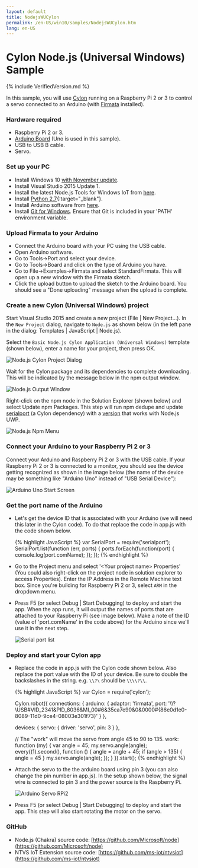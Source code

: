 ```yaml
---
layout: default
title: NodejsWUCylon
permalink: /en-US/win10/samples/NodejsWUCylon.htm
lang: en-US
---
```


# Cylon Node.js (Universal Windows) Sample

{% include VerifiedVersion.md %}

In this sample, you will use [Cylon](https://www.npmjs.com/package/cylon) running on a Raspberry Pi 2 or 3 to control a servo connected to an Arduino (with [Firmata](https://www.npmjs.com/package/firmata) installed).


### Hardware required
* Raspberry Pi 2 or 3.
* [Arduino Board](https://www.arduino.cc/en/main/products) (Uno is used in this sample).
* USB to USB B cable.
* Servo.


### Set up your PC
* Install Windows 10 [with November update](http://windows.microsoft.com/en-us/windows-10/windows-update-faq).
* Install Visual Studio 2015 Update 1.
* Install the latest Node.js Tools for Windows IoT from [here](http://aka.ms/ntvsiotlatest).
* Install [Python 2.7](https://www.python.org/downloads/){:target="_blank"}.
* Install Arduino software from [here](https://www.arduino.cc/en/Main/Software).
* Install [Git for Windows](http://git-scm.com/download/win). Ensure that Git is included in your 'PATH' environment variable.


### Upload Firmata to your Arduino
* Connect the Arduino board with your PC using the USB cable.
* Open Arduino software.
* Go to Tools->Port and select your device.
* Go to Tools->Board and click on the type of Arduino you have.
* Go to File->Examples->Firmata and select StandardFirmata. This will open up a new window with the Firmata sketch.
* Click the upload button to upload the sketch to the Arduino board. You should see a "Done uploading" message when the upload is complete.


### Create a new Cylon (Universal Windows) project
Start Visual Studio 2015 and create a new project (File \| New Project...). In the `New Project` dialog, navigate to `Node.js` as shown below (in the left pane in the dialog: Templates \| JavaScript \| Node.js).

Select the `Basic Node.js Cylon Application (Universal Windows)` template (shown below), enter a name for your project, then press OK.

![Node.js Cylon Project Dialog]({{site.baseurl}}/Resources/images/Nodejs/nodejswucylon-newprojectdialog.png)

Wait for the Cylon package and its dependencies to complete downloading. This will be indicated by the message below in the npm output window.

![Node.js Output Window]({{site.baseurl}}/Resources/images/Nodejs/npm-output-window.png)

Right-click on the npm node in the Solution Explorer (shown below) and select Update npm Packages.
This step will run npm dedupe and update [serialport](https://www.npmjs.com/package/serialport) (a Cylon dependency) with a [version](https://github.com/ms-iot/node-serialport/tree/uwp) that works with Node.js UWP.

![Node.js Npm Menu]({{site.baseurl}}/Resources/images/Nodejs/npm-update-menu.png)


### Connect your Arduino to your Raspberry Pi 2 or 3
Connect your Arduino and Raspberry Pi 2 or 3 with the USB cable. If your Raspberry Pi 2 or 3 is connected to a monitor, 
you should see the device getting recognized as shown in the image below (the name of the device may be something like "Arduino Uno" instead of "USB Serial Device"):

![Arduino Uno Start Screen]({{site.baseurl}}/Resources/images/Nodejs/arduino-uno-startscreen.png)


### Get the port name of the Arduino
* Let's get the device ID that is associated with your Arduino (we will need this later in the Cylon code). To do that replace the code in app.js with the code shown below.

<UL>
{% highlight JavaScript %}
var SerialPort = require('serialport');
SerialPort.list(function (err, ports) {
  ports.forEach(function(port) {
    console.log(port.comName);
  });
});
{% endhighlight %}
</UL>

* Go to the Project menu and select '&lt;Your project name&gt; Properties' (You could also right-click on the project node in solution explorer to access Properties). 
  Enter the IP Address in the Remote Machine text box. Since you're building for Raspberry Pi 2 or 3, select `ARM` in the dropdown menu.

* Press F5 (or select Debug \| Start Debugging) to deploy and start the app. When the app runs, it will output the names of ports that are attached to your
  Raspberry Pi (see image below). Make a note of the ID (value of 'port.comName' in the code above) for the Arduino since we'll use it in the next step.
  
  ![Serial port list]({{site.baseurl}}/Resources/images/Nodejs/nodejs-serialportlist.png)

### Deploy and start your Cylon app
* Replace the code in app.js with the Cylon code shown below. Also replace the port value with the ID of your device. 
  Be sure to double the backslashes in the string. e.g. `\\?\` should be `\\\\?\\`.
  
<UL>
{% highlight JavaScript %}
var Cylon = require('cylon');

Cylon.robot({
  connections: {
    arduino: { 
	  adaptor: 'firmata', 
	  port: '\\\\?\\USB#VID_2341&PID_8036&MI_00#6&35ca7e90&0&0000#{86e0d1e0-8089-11d0-9ce4-08003e301f73}' 
	}
  },

  devices: {
    servo: { driver: 'servo', pin: 3 }
  },

  // The "work" will move the servo from angle 45 to 90 to 135.
  work: function (my) {
    var angle = 45;
    my.servo.angle(angle);
    every((1).second(), function () {
      angle = angle + 45;
      if (angle > 135) {
        angle = 45
      }
      my.servo.angle(angle);
    });
  }
}).start();
{% endhighlight %}
</UL>

* Attach the servo to the the arduino board using pin 3 (you can also change the pin number in app.js). In the setup shown below, 
  the signal wire is connected to pin 3 and the power source is the Raspberry Pi.

  ![Arduino Servo RPi2]({{site.baseurl}}/Resources/images/Nodejs/arduino-servo-rpi2.png)

* Press F5 (or select Debug \| Start Debugging) to deploy and start the app. This step will also start rotating the motor on the servo.


### GitHub
* Node.js (Chakra) source code: [https://github.com/Microsoft/node](https://github.com/Microsoft/node)
* NTVS IoT Extension source code: [https://github.com/ms-iot/ntvsiot](https://github.com/ms-iot/ntvsiot)
